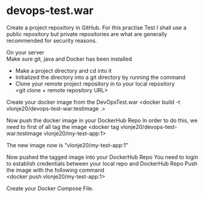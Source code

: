 # devops-test.war

Create a project repository in GitHub.
For this practise Test I shall use a public repository but private repositories are 
what are generally recommended for security reasons.

On your server  
Make sure git, java and Docker has been installed 
- Make a project directory and cd into it 
- Initialized the directory into a git directory by running the <git init> command 
- Clone your remote project repository in to your local repository  
  <git clone + remote repository URL> 

Create your docker image from the DevOpsTest.war 
  <docker build -t vlonje20/devops-test-war:testimage .>

Now push the docker image in your DockerHub Repo 
In order to do this, we need to first of all tag the image 
  <docker tag vlonje20/devops-test-war:testimage vlonje20/my-test-app:1>

The new image now is "vlonje20/my-test-app:1" 

Now pushed the tagged image into your DockerHub Repo 
You need to login to establish credentials between your local repo and DockerHub Repo 
Push the image with the following command  
  <docker push vlonje20/my-test-app:1> 

Create your Docker Compose File. 
